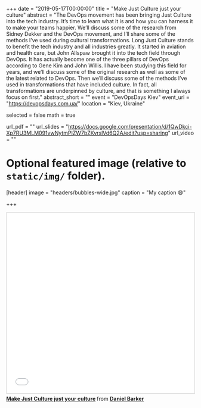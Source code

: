 +++
date = "2019-05-17T00:00:00"
title = "Make Just Culture just your culture"
abstract = "The DevOps movement has been bringing Just Culture into the tech industry. It’s time to learn what it is and how you can harness it to make your teams happier. We’ll discuss some of the research from Sidney Dekker and the DevOps movement, and I’ll share some of the methods I’ve used during cultural transformations. Long Just Culture stands to benefit the tech industry and all industries greatly. It started in aviation and health care, but John Allspaw brought it into the tech field through DevOps. It has actually become one of the three pillars of DevOps according to Gene Kim and John Willis. I have been studying this field for years, and we’ll discuss some of the original research as well as some of the latest related to DevOps. Then we’ll discuss some of the methods I’ve used in transformations that have included culture. In fact, all transformations are underpinned by culture, and that is something I always focus on first."
abstract_short = ""
event = "DevOpsDays Kiev"
event_url = "https://devopsdays.com.ua/"
location = "Kiev, Ukraine"

selected = false
math = true

url_pdf = ""
url_slides = "https://docs.google.com/presentation/d/1QwDkci-Xp7RU3MLM091vwNytmPIZW7bZKvrslVd6Q2A/edit?usp=sharing"
url_video = ""

# Optional featured image (relative to `static/img/` folder).
[header]
image = "headers/bubbles-wide.jpg"
caption = "My caption :smile:"

+++

<iframe src="//www.slideshare.net/slideshow/embed_code/key/Gr7UrJFFUMXruX" width="595" height="485" frameborder="0" marginwidth="0" marginheight="0" scrolling="no" style="border:1px solid #CCC; border-width:1px; margin-bottom:5px; max-width: 100%;" allowfullscreen> </iframe> <div style="margin-bottom:5px"> <strong> <a href="//www.slideshare.net/DanielBarker4/make-just-culture-just-your-culture" title="Make Just Culture just your culture" target="_blank">Make Just Culture just your culture</a> </strong> from <strong><a href="https://www.slideshare.net/DanielBarker4" target="_blank">Daniel Barker</a></strong> </div>
